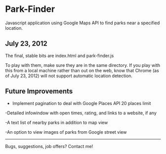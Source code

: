 Park-Finder
===========

Javascript application using Google Maps API to find parks near a specified location.

July 23, 2012
-------------

The final, stable bits are index.html and park-finder.js

To play with them, make sure they are in the same directory. If you play with this from a local machine rather 
than out on the web, know that Chrome (as of July 23, 2012) will not support automatic location detection.

Future Improvements
-------------------
- Implement pagination to deal with Google Places API 20 places limit

-Detailed infowindow with open times, rating, and links to a website, if any

-A text list of nearby parks in addition to map view

-An option to view images of parks from Google street view

--------------------
Bugs, suggestions, job offers? Contact me!
